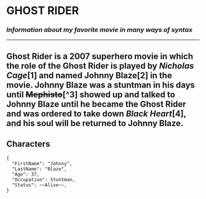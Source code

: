 # **GHOST RIDER**
### _Information about my favorite movie in many ways of syntax_
---
**Ghost Rider** is a 2007 superhero movie in which the role of the Ghost Rider is played by **_Nicholas Cage_**[1] and named **Johnny Blaze**[2] in the movie. Johnny Blaze was a stuntman in his days until ~~Mephisto~~[^3] showed up and talked to Johnny Blaze until he became the **Ghost Rider** and was ordered to take down _Black Heart_[4], and his soul will be returned to Johnny Blaze.
---
## Characters
```
{
  "FirstName": "Johnny",
  "LastName": "Blaze",
  "Age": 37,
  "Occupation": Stuntman,
  "Status": ~~Alive~~,
}
```
